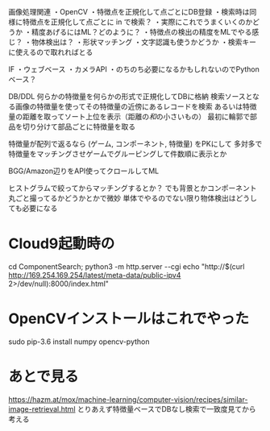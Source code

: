 
画像処理関連
・OpenCV
・特徴点を正規化して点ごとにDB登録
・検索時は同様に特徴点を正規化して点ごとに in で検索？
・実際にこれでうまくいくのかどうか
・精度あげるにはML？どのように？
・特徴点の検出の精度をMLでやる感じ？
・物体検出は？
・形状マッチング
・文字認識も使うかどうか
    ・検索キーに使えるので取れればとる

IF
・ウェブベース
・カメラAPI
・のちのち必要になるかもしれないのでPythonベース？

DB/DDL
何らかの特徴量を何らかの形式で正規化してDBに格納
検索ソースとなる画像の特徴量を使ってその特徴量の近傍にあるレコードを検索
あるいは特徴量の距離を取ってソート上位を表示（距離の*和*の小さいもの）
最初に輪郭で部品を切り分けて部品ごとに特徴量を取る

特徴量が配列で返るなら (ゲーム, コンポーネント, 特徴量) をPKにして
多対多で特徴量をマッチングさせゲームでグルーピングして件数順に表示とか


BGG/Amazon辺りをAPI使ってクロールしてML

ヒストグラムで絞ってからマッチングするとか？
でも背景とかコンポーネント丸ごと撮ってるかどうかとかで微妙
単体でやるのでない限り物体検出はどうしても必要になる

# Cloud9起動時の
cd ComponentSearch; python3 -m http.server --cgi
echo "http://$(curl http://169.254.169.254/latest/meta-data/public-ipv4 2>/dev/null):8000/index.html"

# OpenCVインストールはこれでやった
sudo pip-3.6 install numpy opencv-python 

# あとで見る
https://hazm.at/mox/machine-learning/computer-vision/recipes/similar-image-retrieval.html
とりあえず特徴量ベースでDBなし検索で一致度見てから考える

